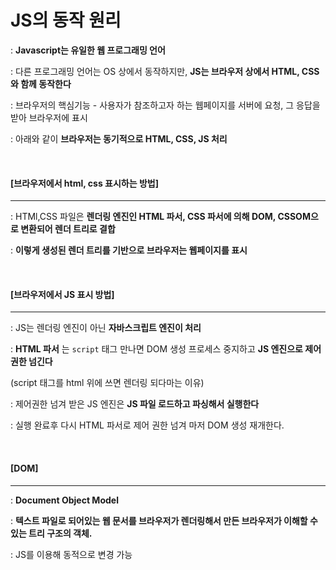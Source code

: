# JS의 동작 원리

: **Javascript는 유일한 웹 프로그래밍 언어**

: 다른 프로그래밍 언어는 OS 상에서 동작하지만, **JS는 브라우저 상에서 HTML, CSS와 함께 동작한다**

: 브라우저의 핵심기능 - 사용자가 참조하고자 하는 웹페이지를 서버에 요청, 그 응답을 받아 브라우저에 표시

: 아래와 같이 **브라우저는 동기적으로 HTML, CSS, JS 처리**

<br>

#### [브라우저에서 html, css 표시하는 방법]

---

: HTMl,CSS 파일은 **렌더링 엔진인 HTML 파서, CSS 파서에 의해 DOM, CSSOM으로 변환되어 렌더 트리로 결합**

: **이렇게 생성된 렌더 트리를 기반으로 브라우저는 웹페이지를 표시**

<br>

#### [브라우저에서 JS 표시 방법]

---

: JS는 렌더링 엔진이 아닌 **자바스크립트 엔진이 처리**

: **HTML 파서** 는 `script` 태그 만나면 DOM 생성 프로세스 중지하고 **JS 엔진으로 제어 권한 넘긴다**

(script 태그를 html 위에 쓰면 렌더링 되다마는 이유)

: 제어권한 넘겨 받은 JS 엔진은 **JS 파일 로드하고 파싱해서 실행한다**

: 실행 완료후 다시 HTML 파서로 제어 권한 넘겨 마저 DOM 생성 재개한다.

<br>

#### [DOM]

----

: **Document Object Model**

: **텍스트 파일로 되어있는 웹 문서를 브라우저가 렌더링해서 만든 브라우저가 이해할 수 있는 트리 구조의 객체.**

: JS를 이용해 동적으로 변경 가능